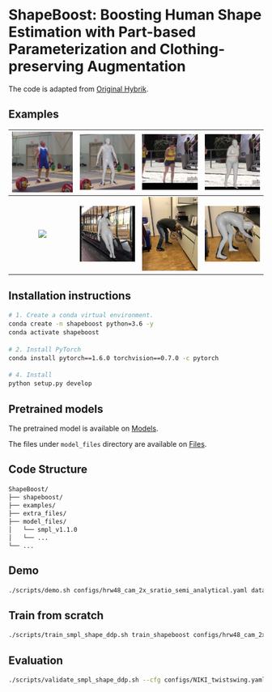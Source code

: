 # ShapeBoost: Boosting Human Shape Estimation with Part-based Parameterization and Clothing-preserving Augmentation

The code is adapted from [Original Hybrik](https://github.com/Jeff-sjtu/HybrIK).


## Examples


| <img src="examples/img1.png" width="300"> | <img src="examples/example_recon/s_s_examples_img1.png_mesh_1.82_1.82.jpg" width="300"> | <img src="examples/img2.png" width="300"> | <img src="examples/example_recon/s_s_examples_img2.png_mesh_1.62_1.62.jpg" width="300"> |
| :--------------------: | :----------: | :----------: | :----------: |
| <img src="examples/img5.png" width="200"> | <img src="examples/example_recon/s_s_examples_img5.png_mesh_1.61_1.61.jpg" width="300"> | <img src="examples/img6.png" width="200"> | <img src="examples/example_recon/s_s_examples_img6.png_mesh_1.80_1.80.jpg" width="300"> |


## Installation instructions

``` bash
# 1. Create a conda virtual environment.
conda create -n shapeboost python=3.6 -y
conda activate shapeboost

# 2. Install PyTorch
conda install pytorch==1.6.0 torchvision==0.7.0 -c pytorch

# 4. Install
python setup.py develop
```

## Pretrained models
The pretrained model is available on [Models](https://sjtueducn-my.sharepoint.com/:u:/g/personal/biansiyuan_sjtu_edu_cn/EdIPorN1O0hOqb4T0N68bakBLL_nz41EACPQGKYtecokIg?e=NszFHf).

The files under ``model_files`` directory are available on [Files](https://sjtueducn-my.sharepoint.com/:u:/g/personal/biansiyuan_sjtu_edu_cn/EQpXmNG5-65HuqwbkooKd7sBTDzbCF7-elIBsCktz2Q_Mg?e=PGfvLX).


## Code Structure
```
ShapeBoost/
├── shapeboost/               
├── examples/                   
├── extra_files/                 
├── model_files/
│   └── smpl_v1.1.0
│   └── ...
└── ...
```


## Demo
``` bash
./scripts/demo.sh configs/hrw48_cam_2x_sratio_semi_analytical.yaml data/model_14_analytical_finetune.pth
```


## Train from scratch

``` bash
./scripts/train_smpl_shape_ddp.sh train_shapeboost configs/hrw48_cam_2x_sratio_semi_analytical.yaml
```

## Evaluation
``` bash
./scripts/validate_smpl_shape_ddp.sh --cfg configs/NIKI_twistswing.yaml --ckpt {CKPT}
```
